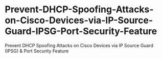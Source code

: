 # Prevent-DHCP-Spoofing-Attacks-on-Cisco-Devices-via-IP-Source-Guard-IPSG-Port-Security-Feature
Prevent DHCP Spoofing Attacks on Cisco Devices via IP Source Guard (IPSG) &amp; Port Security Feature
